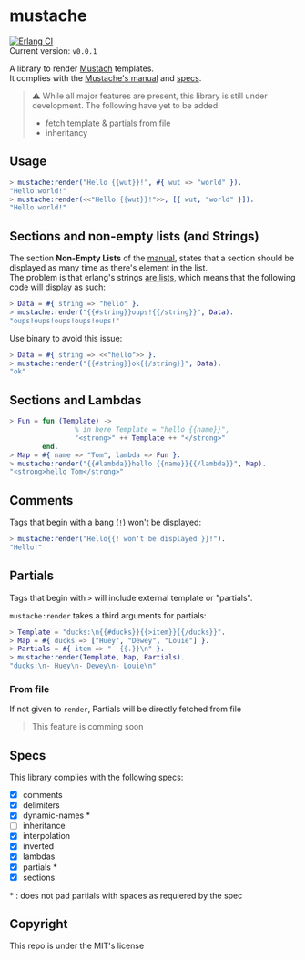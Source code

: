 # mustache

[![Erlang CI](https://github.com/Eptwalabha/mustache/actions/workflows/erlang.yml/badge.svg)](https://github.com/Eptwalabha/mustache/actions/workflows/erlang.yml)  
Current version: `v0.0.1`

A library to render [Mustach](https://mustache.github.io/) templates.  
It complies with the [Mustache's manual](https://mustache.github.io/mustache.5.html) and [specs](#specs).

> :warning: While all major features are present, this library is still under development. The following have yet to be added:
> - fetch template & partials from file
> - inheritancy

## Usage

``` erlang
> mustache:render("Hello {{wut}}!", #{ wut => "world" }).
"Hello world!"
> mustache:render(<<"Hello {{wut}}!">>, [{ wut, "world" }]).
"Hello world!"
```

## Sections and non-empty lists (and Strings)

The section **Non-Empty Lists** of the [manual](https://mustache.github.io/mustache.5.html#Sections), states that a section should be displayed as many time as there's element in the list.  
The problem is that erlang's strings [are lists](https://learnyousomeerlang.com/starting-out-for-real#highlighter_829076), which means that the following code will display as such:
``` erlang
> Data = #{ string => "hello" }.
> mustache:render("{{#string}}oups!{{/string}}", Data).
"oups!oups!oups!oups!oups!"
```
Use binary to avoid this issue:
``` erlang
> Data = #{ string => <<"hello">> }.
> mustache:render("{{#string}}ok{{/string}}", Data).
"ok"
```

## Sections and Lambdas
``` erlang
> Fun = fun (Template) ->
                % in here Template = "hello {{name}}",
                "<strong>" ++ Template ++ "</strong>"
        end.
> Map = #{ name => "Tom", lambda => Fun }.
> mustache:render("{{#lambda}}hello {{name}}{{/lambda}}", Map).
"<strong>hello Tom</strong>"
```

## Comments
Tags that begin with a bang (`!`) won't be displayed:
``` erlang
> mustache:render("Hello{{! won't be displayed }}!").
"Hello!"
```

## Partials
Tags that begin with `>` will include external template or "partials".

`mustache:render` takes a third arguments for partials:
``` erlang
> Template = "ducks:\n{{#ducks}}{{>item}}{{/ducks}}".
> Map = #{ ducks => ["Huey", "Dewey", "Louie"] }.
> Partials = #{ item => "- {{.}}\n" }.
> mustache:render(Template, Map, Partials).
"ducks:\n- Huey\n- Dewey\n- Louie\n"
```

### From file
If not given to `render`, Partials will be directly fetched from file  
> This feature is comming soon

## Specs
This library complies with the following specs:

- [x] comments
- [x] delimiters
- [x] dynamic-names \*
- [ ] inheritance
- [x] interpolation
- [x] inverted
- [x] lambdas
- [x] partials \*
- [x] sections

\* : does not pad partials with spaces as requiered by the spec 
## Copyright

This repo is under the MIT's license

